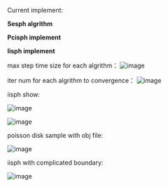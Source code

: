 Current implement:


**Sesph algrithm** 

**Pcisph implement**

**Iisph implement**


max step time size for each algrithm：
![image](https://github.com/lyd405121/wcsph/blob/master/max-t.png)


iter num for each algrithm to convergence：
![image](https://github.com/lyd405121/wcsph/blob/master/iter-num.png)


iisph show:

![image](https://github.com/lyd405121/wcsph/blob/master/iisph.gif)

![image](https://github.com/lyd405121/wcsph/blob/master/visorcity.gif)

poisson disk sample with obj file:

![image](https://github.com/lyd405121/wcsph/blob/master/boundtry.gif)

iisph with complicated boundary:

![image](https://github.com/lyd405121/wcsph/blob/master/taichi.gif)



